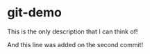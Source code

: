 # git-demo

This is the only description that I can think of!


And this line was added on the second commit!
